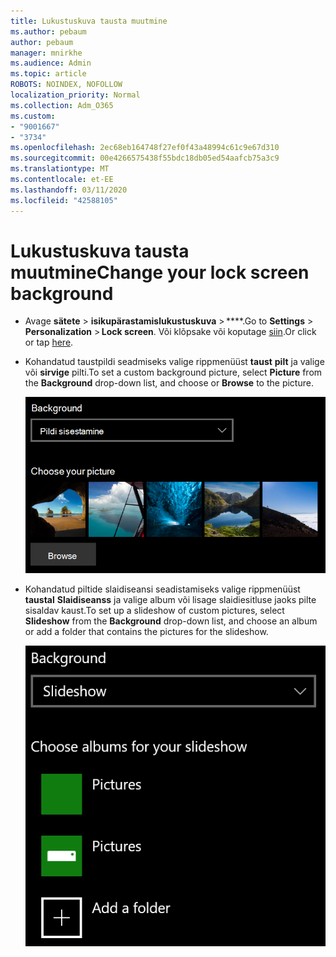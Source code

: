 ```yaml
---
title: Lukustuskuva tausta muutmine
ms.author: pebaum
author: pebaum
manager: mnirkhe
ms.audience: Admin
ms.topic: article
ROBOTS: NOINDEX, NOFOLLOW
localization_priority: Normal
ms.collection: Adm_O365
ms.custom:
- "9001667"
- "3734"
ms.openlocfilehash: 2ec68eb164748f27ef0f43a48994c61c9e67d310
ms.sourcegitcommit: 00e4266575438f55bdc18db05ed54aafcb75a3c9
ms.translationtype: MT
ms.contentlocale: et-EE
ms.lasthandoff: 03/11/2020
ms.locfileid: "42588105"
---
```

# <a name="change-your-lock-screen-background"></a><span data-ttu-id="0f639-102">Lukustuskuva tausta muutmine</span><span class="sxs-lookup"><span data-stu-id="0f639-102">Change your lock screen background</span></span>

- <span data-ttu-id="0f639-103">Avage **sätete** > **isikupärastamislukustuskuva** > \*\*\*\*.</span><span class="sxs-lookup"><span data-stu-id="0f639-103">Go to **Settings** > **Personalization** > **Lock screen**.</span></span> <span data-ttu-id="0f639-104">Või klõpsake või koputage [siin](ms-settings:lockscreen?activationSource=GetHelp).</span><span class="sxs-lookup"><span data-stu-id="0f639-104">Or click or tap [here](ms-settings:lockscreen?activationSource=GetHelp).</span></span>

- <span data-ttu-id="0f639-105">Kohandatud taustpildi seadmiseks valige rippmenüüst **taust** **pilt** ja valige või **sirvige** pilti.</span><span class="sxs-lookup"><span data-stu-id="0f639-105">To set a custom background picture, select **Picture** from the **Background** drop-down list, and choose or **Browse** to the picture.</span></span>

  ![Seadke kohandatud Taustapilt.](media/set-custom-background-pic.png)

- <span data-ttu-id="0f639-107">Kohandatud piltide slaidiseansi seadistamiseks valige rippmenüüst **taustal** **Slaidiseanss** ja valige album või lisage slaidiesitluse jaoks pilte sisaldav kaust.</span><span class="sxs-lookup"><span data-stu-id="0f639-107">To set up a slideshow of custom pictures, select **Slideshow** from the **Background** drop-down list, and choose an album or add a folder that contains the pictures for the slideshow.</span></span>

  ![Seadistage kohandatud piltide slaidiseanss.](media/set-up-slideshow-background.png)

